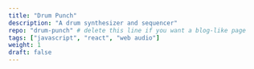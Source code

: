 ```yaml
---
title: "Drum Punch"
description: "A drum synthesizer and sequencer"
repo: "drum-punch" # delete this line if you want a blog-like page
tags: ["javascript", "react", "web audio"]
weight: 1
draft: false
---
```

